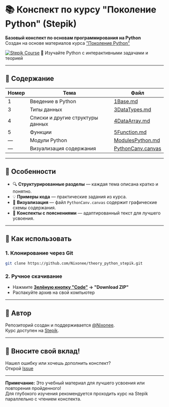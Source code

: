 # 📚 Конспект по курсу "Поколение Python" (Stepik)

**Базовый конспект по основам программирования на Python**  
Создан на основе материалов курса ["Поколение Python"](https://stepik.org/course/58852/ )

[![Stepik Course](https://img.shields.io/badge/Stepik-Pokolenie_Python-brightgreen?logo=python&style=for-the-badge )](https://stepik.org/course/58852/ )
🐍 Изучайте Python с интерактивными задачами и теорией

---

## 🧩 Содержание

| Номер | Тема                             | Файл                                   |
| ----- | -------------------------------- | -------------------------------------- |
| 1     | Введение в Python                | [1Base.md](1Base.md)                   |
| 3     | Типы данных              | [3DataTypes.md](3DataTypes.md)               |
| 4     | Списки и другие структуры данных | [4DataArray.md](4DataArray.md)         |
| 5     | Функции                          | [5Function.md](5Function.md)           |
| —     | Модули Python                    | [ModulesPython.md](ModulesPython.md)   |
| —     | Визуализация содержания          | [PythonCanv.canvas](PythonCanv.canvas) |

---

## 📌 Особенности

- 🔍 **Структурированные разделы** — каждая тема описана кратко и понятно.
- 💡 **Примеры кода** — практические задания из курса.
- 🎨 **Визуализация** — файл `PythonCanv.canvas` содержит графические схемы содержания.
- 🧠 **Конспекты с пояснениями** — адаптированный текст для лучшего усвоения.

---
## 🚀 Как использовать

### 1. Клонирование через Git

```bash
git clone https://github.com/Nixonee/theory_python_stepik.git 
```
### 2. Ручное скачивание

- Нажмите **[Зелёную кнопку "Code"](https://github.com/Nixonee/theory_python_stepik) → "Download ZIP"**
- Распакуйте архив на свой компьютер

---
## 📲 Автор

Репозиторий создан и поддерживается [@Nixonee](https://github.com/Nixonee ).  
Курс доступен на [Stepik](https://stepik.org/course/58852/ ).

---
## 🤝 Вносите свой вклад!

Нашел ошибку или хочешь дополнить конспект?  
Открой [Issue](https://github.com/Nixonee/theory_python_stepik/issues )

---

**Примечание:** Это учебный материал для лучшего усвоения или повторения пройденного!  
Для глубокого изучения рекомендуется проходить курс на Stepik параллельно с чтением конспекта.
